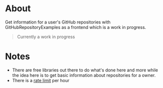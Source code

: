 ﻿# About

Get information for a user's GitHub repositories with GitHubRepositoryExamples as a frontend which is a work in progress.

> Currently a work in progress

# Notes

- There are free libraries out there to do what's done here and more while the idea here is to get basic information about repositories for a owner.
- There is a [rate limit](https://developer.github.com/apps/building-github-apps/understanding-rate-limits-for-github-apps/#:~:text=Server%2Dto%2Dserver%20requests&text=Organization%20installations%20with%20more%20than,is%2012%2C500%20requests%20per%20hour.) per hour